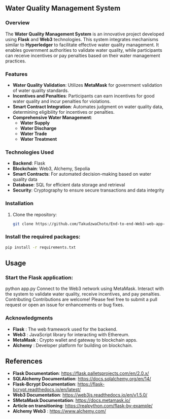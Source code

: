 ## Water Quality Management System

### Overview
The **Water Quality Management System** is an innovative project developed using **Flask** and **Web3** technologies. This system integrates mechanisms similar to **Hyperledger** to facilitate effective water quality management. It enables government authorities to validate water quality, while participants can receive incentives or pay penalties based on their water management practices.

### Features
- **Water Quality Validation**: Utilizes **MetaMask** for government validation of water quality standards.
- **Incentives and Penalties**: Participants can earn incentives for good water quality and incur penalties for violations.
- **Smart Contract Integration**: Automates judgment on water quality data, determining eligibility for incentives or penalties.
- **Comprehensive Water Management**:
  - **Water Supply**
  - **Water Discharge**
  - **Water Trade**
  - **Water Treatment**

### Technologies Used
- **Backend**: Flask
- **Blockchain**: Web3, Alchemy, Sepolia
- **Smart Contracts**: For automated decision-making based on water quality data
- **Database**: SQL for efficient data storage and retrieval
- **Security**: Cryptography to ensure secure transactions and data integrity

### Installation
1. Clone the repository:
   ```bash
   git clone https://github.com/TakudzwaChoto/End-to-end-Web3-web-app-for-water-quality-management.git
   ```
### Install the required packages:

 ```bash
pip install -r requirements.txt
 ```
## Usage
### Start the Flask application:
python app.py
Connect to the Web3 network using MetaMask.
Interact with the system to validate water quality, receive incentives, and pay penalties.
Contributing
Contributions are welcome! Please feel free to submit a pull request or open an issue for enhancements or bug fixes.

### Acknowledgments
- **Flask** : The web framework used for the backend.
- **Web3** : JavaScript library for interacting with Ethereum.
- **MetaMask** : Crypto wallet and gateway to blockchain apps.
- **Alchemy** : Developer platform for building on blockchain.

## References
- **Flask Documentation**: https://flask.palletsprojects.com/en/2.0.x/
- **SQLAlchemy Documentation**: https://docs.sqlalchemy.org/en/14/
- **Flask-Bcrypt Documentation**: https://flask-bcrypt.readthedocs.io/en/latest/
- **Web3 Documentation**: https://web3js.readthedocs.io/en/v1.5.0/
- **SMetaMask Documentation**: https://docs.metamask.io/
- **Article on transitioning**: https://realpython.com/flask-by-example/
- **Alchemy Web3**            : https://www.alchemy.com/

